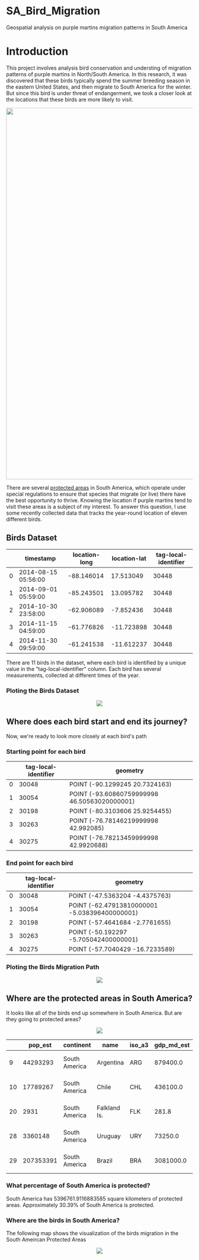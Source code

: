 # SA_Bird_Migration
Geospatial analysis on purple martins migration patterns in South America

#  Introduction

This project involves analysis bird conservation and understing of migration patterns of purple martins in North/South America. In this research,  it was discovered that these birds typically spend the summer breeding season in the eastern United States, and then migrate to South America for the winter.  But since this bird is under threat of endangerment, we took a closer look at the locations that these birds are more likely to visit.

<center>
<img src="https://i.imgur.com/qQcS0KM.png" width="1000"><br/>
</center>

There are several [protected areas](https://www.iucn.org/theme/protected-areas/about) in South America, which operate under special regulations to ensure that species that migrate (or live) there have the best opportunity to thrive. Knowing the location if purple martins tend to visit these areas is a subject of my interest.  To answer this question, I use some recently collected data that tracks the year-round location of eleven different birds.

## Birds Dataset 
|   | timestamp            | location-long | location-lat | tag-local-identifier |
|---|----------------------|---------------|--------------|----------------------|
| 0 | 2014-08-15  05:56:00 | -88.146014    | 17.513049    | 30448                |
| 1 | 2014-09-01  05:59:00 | -85.243501    | 13.095782    | 30448                |
| 2 | 2014-10-30  23:58:00 | -62.906089    | -7.852436    | 30448                |
| 3 | 2014-11-15  04:59:00 | -61.776826    | -11.723898   | 30448                |
| 4 | 2014-11-30  09:59:00 | -61.241538    | -11.612237   | 30448                |


There are 11 birds in the dataset, where each bird is identified by a unique value in the "tag-local-identifier" column. Each bird has several measurements, collected at different times of the year.

### Ploting the Birds Dataset

<center>
<img src="birds_dataset.png" witdth= "1000"><br/>
</center>

## Where does each bird start and end its journey?
Now, we're ready to look more closely at each bird's path

### Starting point for each bird

|   | tag-local-identifier | geometry                                     |
|---|----------------------|----------------------------------------------|
| 0 | 30048                | POINT (-90.1299245 20.7324163)               |
| 1 | 30054                | POINT (-93.60860759999998 46.50563020000001) |
| 2 | 30198                | POINT (-80.3103606 25.9254455)               |
| 3 | 30263                | POINT (-76.78146219999998 42.992085)         |
| 4 | 30275                | POINT (-76.78213459999998 42.9920688)        |

### End point for each bird

|   | tag-local-identifier | geometry                                      |
|---|----------------------|-----------------------------------------------|
| 0 | 30048                | POINT (-47.5363204 -4.4375763)                |
| 1 | 30054                | POINT (-62.47913810000001 -5.038396400000001) |
| 2 | 30198                | POINT (-57.4641684 -2.7761655)                |
| 3 | 30263                | POINT (-50.192297 -5.705042400000001)         |
| 4 | 30275                | POINT (-57.7040429 -16.7233589)               |

### Ploting the Birds Migration Path

<center>
<img src="birds_path.png" witdth= "1000"><br/>
</center>

## Where are the protected areas in South America?
It looks like all of the birds end up somewhere in South America. But are they going to protected areas?

<center>
<img src="South_America_Country_Boundries.png" witdth= "1000"><br/>
</center>

|    | pop_est   | continent     | name         | iso_a3 | gdp_md_est | geometry                                          |
|----|-----------|---------------|--------------|--------|------------|---------------------------------------------------|
| 9  | 44293293  | South America | Argentina    | ARG    | 879400.0   | (POLYGON ((-68.63401022758323 -52.636370458874... |
| 10 | 17789267  | South America | Chile        | CHL    | 436100.0   | (POLYGON ((-68.63401022758323 -52.636370458874... |
| 20 | 2931      | South America | Falkland Is. | FLK    | 281.8      | POLYGON ((-61.2 -51.85, -60 -51.25, -59.15 -51... |
| 28 | 3360148   | South America | Uruguay      | URY    | 73250.0    | POLYGON ((-57.62513342958296 -30.2162948544542... |
| 29 | 207353391 | South America | Brazil       | BRA    | 3081000.0  | POLYGON ((-53.37366166849824 -33.7683777809007... |

### What percentage of South America is protected?
South America has 5396761.9116883585 square kilometers of protected areas.
Approximately 30.39% of South America is protected.

### Where are the birds in South America?
The following map shows the visualization of the birds migration in the South Ameircan Protected Areas
<center>
<img src="South_America_Protected_Areas.png" witdth= "1000"><br/>
</center>
